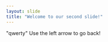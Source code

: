 ```yaml
---
layout: slide
title: "Welcome to our second slide!"
---
```

"qwerty"
Use the left arrow to go back!
